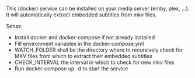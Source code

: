 This (docker) service can be installed on your media server (emby, plex, ...). It will automatically extract embedded subtitles from mkv files.

Setup:
- Install docker and docker-compose if not already installed
- Fill environment variables in the docker-compose.yml
- WATCH_FOLDER shall be the directory where to recursively check for MKV files from which to extract their embedded subtitles
- CHECK_INTERVAL the interval in which to check for new mkv files
- Run docker-compose up -d to start the service
